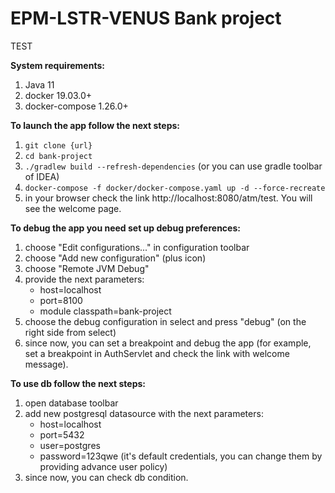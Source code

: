 # EPM-LSTR-VENUS Bank project

TEST

**System requirements:**
1. Java 11
2. docker 19.03.0+
3. docker-compose 1.26.0+

**To launch the app follow the next steps:**
1. `git clone {url}`
2. `cd bank-project`
3. `./gradlew build --refresh-dependencies` (or you can use gradle toolbar of IDEA)
4. `docker-compose -f docker/docker-compose.yaml up -d --force-recreate`
5. in your browser check the link http://localhost:8080/atm/test. You will see the welcome page.

**To debug the app you need set up debug preferences:**
1. choose "Edit configurations..." in configuration toolbar
2. choose "Add new configuration" (plus icon)
3. choose "Remote JVM Debug"
4. provide the next parameters:
    * host=localhost
    * port=8100
    * module classpath=bank-project
5. choose the debug configuration in select and press "debug" (on the right side from select)
6. since now, you can set a breakpoint and debug the app (for example, set a breakpoint in AuthServlet and check the link with welcome message).

**To use db follow the next steps:**
1. open database toolbar
2. add new postgresql datasource with the next parameters:
    * host=localhost 
    * port=5432 
    * user=postgres 
    * password=123qwe (it's default credentials, you can change them by providing advance user policy)
3. since now, you can check db condition.
